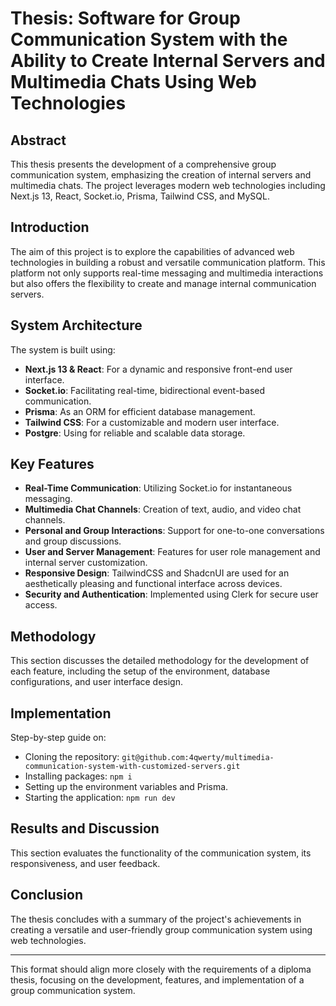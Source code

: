 # Thesis: Software for Group Communication System with the Ability to Create Internal Servers and Multimedia Chats Using Web Technologies

## Abstract
This thesis presents the development of a comprehensive group communication system, emphasizing the creation of internal servers and multimedia chats. The project leverages modern web technologies including Next.js 13, React, Socket.io, Prisma, Tailwind CSS, and MySQL.

## Introduction
The aim of this project is to explore the capabilities of advanced web technologies in building a robust and versatile communication platform. This platform not only supports real-time messaging and multimedia interactions but also offers the flexibility to create and manage internal communication servers.

## System Architecture
The system is built using:
- **Next.js 13 & React**: For a dynamic and responsive front-end user interface.
- **Socket.io**: Facilitating real-time, bidirectional event-based communication.
- **Prisma**: As an ORM for efficient database management.
- **Tailwind CSS**: For a customizable and modern user interface.
- **Postgre**: Using for reliable and scalable data storage.

## Key Features
- **Real-Time Communication**: Utilizing Socket.io for instantaneous messaging.
- **Multimedia Chat Channels**: Creation of text, audio, and video chat channels.
- **Personal and Group Interactions**: Support for one-to-one conversations and group discussions.
- **User and Server Management**: Features for user role management and internal server customization.
- **Responsive Design**: TailwindCSS and ShadcnUI are used for an aesthetically pleasing and functional interface across devices.
- **Security and Authentication**: Implemented using Clerk for secure user access.

## Methodology
This section discusses the detailed methodology for the development of each feature, including the setup of the environment, database configurations, and user interface design.

## Implementation
Step-by-step guide on:
- Cloning the repository: `git@github.com:4qwerty/multimedia-communication-system-with-customized-servers.git`
- Installing packages: `npm i`
- Setting up the environment variables and Prisma.
- Starting the application: `npm run dev`

## Results and Discussion
This section evaluates the functionality of the communication system, its responsiveness, and user feedback.

## Conclusion
The thesis concludes with a summary of the project's achievements in creating a versatile and user-friendly group communication system using web technologies.

---

This format should align more closely with the requirements of a diploma thesis, focusing on the development, features, and implementation of a group communication system.
